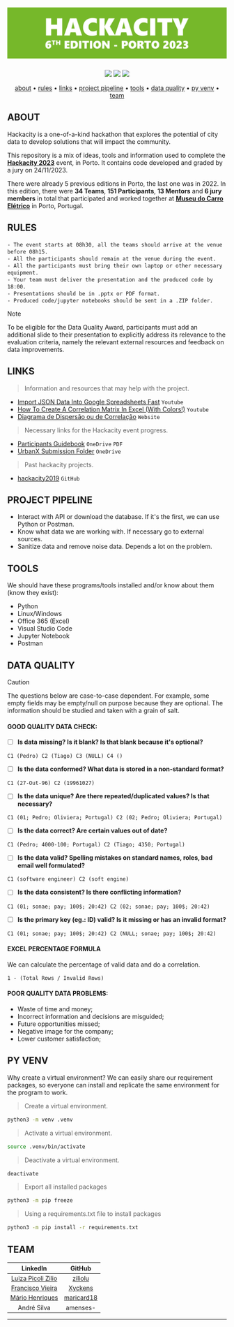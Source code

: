 <!---
HACKACITY 2023
-->

<h1 align="center">
  <img src="https://github.com/jotavare/hackacity-2023/blob/main/github_banner_hackacity_2023_v2.png">
</h1>

<p align="center">
	<img src="https://img.shields.io/badge/status-ongoing-success?color=%76B82A&style=flat-square" />
	<img src="https://img.shields.io/badge/place-1st-success?color=%76B82A&style=flat-square" />
	<img src="https://img.shields.io/github/last-commit/jotavare/42-resources?color=%76B82A&style=flat-square" />
</p>

<p align="center">
	<a href="#about">about</a> •
	<a href="#rules">rules</a> •
	<a href="#links">links</a> •
	<a href="#project-pipeline">project pipeline</a> •
	<a href="#tools">tools</a> •
	<a href="#data-quality">data quality</a> •
	<a href="#py-venv">py venv</a> •
	<a href="#team">team</a>
</p>

## ABOUT
Hackacity is a one-of-a-kind hackathon that explores the potential of city data to develop solutions that will impact the community.

This repository is a mix of ideas, tools and information used to complete the [**Hackacity 2023**](https://hackacity.eu/) event, in Porto. It contains code developed and graded by a jury on 24/11/2023.

There were already 5 previous editions in Porto, the last one was in 2022. In this edition, there were **34 Teams**, **151 Participants**, **13 Mentors** and **6 jury members** in total that participated and worked together at [**Museu do Carro Elétrico**](https://www.google.com/maps/place/Tram+Museum/@41.1488633,-8.6393806,16.64z/data=!4m6!3m5!1s0xd24650d6e5d4f6d:0xb0933e834cc8bbfc!8m2!3d41.1475668!4d-8.6329328!16s%2Fg%2F122vkwkb?entry=tts) in Porto, Portugal.

## RULES
```
- The event starts at 08h30, all the teams should arrive at the venue before 08h15.
- All the participants should remain at the venue during the event.
- All the participants must bring their own laptop or other necessary equipment.
- Your team must deliver the presentation and the produced code by 18:00.
- Presentations should be in .pptx or PDF format.
- Produced code/jupyter notebooks should be sent in a .ZIP folder.
```

> [!NOTE]
> To be eligible for the Data Quality Award, participants must add an additional slide to their presentation to explicitly address its relevance to the evaluation criteria, namely the relevant external resources and feedback on data improvements.

## LINKS
> Information and resources that may help with the project.
- [Import JSON Data Into Google Spreadsheets Fast](https://youtu.be/AS2IR6We4bY?feature=shared) `Youtube`
- [How To Create A Correlation Matrix In Excel (With Colors!)](https://youtu.be/TkNt8KFm0LQ?si=ip4ZI9LCP4-uVGAy) `Youtube`
- [Diagrama de Dispersão ou de Correlação](https://blogdaqualidade.com.br/diagrama-de-dispersao-ou-de-correlacao/) `Website`

> Necessary links for the Hackacity event progress.
- [Participants Guidebook](https://associacaoportodigital-my.sharepoint.com/:b:/g/personal/hi_hackacity_eu/EY7GK5ZFBwpAltyD4pmRYpcBwJmdTI__xsyZYBA3f_IGJA?e=4%3a0wTYsD&fromShare=true&at=9) `OneDrive` `PDF`
- [UrbanX Submission Folder](https://associacaoportodigital-my.sharepoint.com/:f:/g/personal/hi_hackacity_eu/EiZ6lAvUYIdBoXyDW9GCVJkBai7SE1ZC2dC2v-UCqK2XoQ?e=5%3acZqJc3&fromShare=true&at=9) `OneDrive`

> Past hackacity projects.
- [hackacity2019](https://github.com/msramalho/hackacity2019/tree/master) `GitHub`

## PROJECT PIPELINE
- Interact with API or download the database. If it's the first, we can use Python or Postman.
- Know what data we are working with. If necessary go to external sources.
- Sanitize data and remove noise data. Depends a lot on the problem.

## TOOLS
We should have these programs/tools installed and/or know about them (know they exist):
- Python
- Linux/Windows
- Office 365 (Excel)
- Visual Studio Code
- Jupyter Notebook
- Postman

## DATA QUALITY
> [!CAUTION]
> The questions below are case-to-case dependent. For example, some empty fields may be empty/null on purpose because they are optional. The information should be studied and taken with a grain of salt.
#### GOOD QUALITY DATA CHECK:
- [ ] **Is data missing? Is it blank? Is that blank because it's optional?**
```
C1 (Pedro) C2 (Tiago) C3 (NULL) C4 ()
```

- [ ] **Is the data conformed? What data is stored in a non-standard format?**
```
C1 (27-Out-96) C2 (19961027)
```

- [ ] **Is the data unique? Are there repeated/duplicated values? Is that necessary?**
```
C1 (01; Pedro; Oliviera; Portugal) C2 (02; Pedro; Oliviera; Portugal)
```

- [ ] **Is the data correct? Are certain values out of date?**
```
C1 (Pedro; 4000-100; Portugal) C2 (Tiago; 4350; Portugal)
```

- [ ] **Is the data valid? Spelling mistakes on standard names, roles, bad email well formulated?**
```
C1 (software engineer) C2 (soft engine)
```

- [ ] **Is the data consistent? Is there conflicting information?**
```
C1 (01; sonae; pay; 100$; 20:42) C2 (02; sonae; pay; 100$; 20:42)
```

- [ ] **Is the primary key (eg.: ID) valid? Is it missing or has an invalid format?**
```
C1 (01; sonae; pay; 100$; 20:42) C2 (NULL; sonae; pay; 100$; 20:42)
```

#### EXCEL PERCENTAGE FORMULA
We can calculate the percentage of valid data and do a correlation.
```
1 - (Total Rows / Invalid Rows)
```

#### POOR QUALITY DATA PROBLEMS:
- Waste of time and money;
- Incorrect information and decisions are misguided;
- Future opportunities missed;
- Negative image for the company;
- Lower customer satisfaction;

## PY VENV
Why create a virtual environment? We can easily share our requirement packages, so everyone can install and replicate the same environment for the program to work.
> Create a virtual environment.
```bash
python3 -m venv .venv
```

> Activate a virtual environment.
```bash
source .venv/bin/activate
```

> Deactivate a virtual environment.
```bash
deactivate
```

> Export all installed packages
```bash
python3 -m pip freeze
```

> Using a requirements.txt file to install packages
```bash
python3 -m pip install -r requirements.txt
```

## TEAM
| LinkedIn | GitHub |
| :--: | :--: |
| [Luiza Picoli Zilio](https://www.linkedin.com/in/luiza-zilio-4a7a14205/)	| [ziliolu](https://github.com/ziliolu)		|
| [Francisco Vieira](https://www.linkedin.com/in/fmotavieira/)		| [Xyckens](https://github.com/Xyckens)		|
| [Mário Henriques](https://www.linkedin.com/in/mario18/)		| [maricard18](https://github.com/maricard18)	|
| André Silva								| amenses-					|
- - - -

